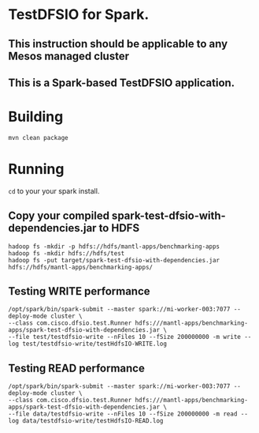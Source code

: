 # TestDFSIO for Spark.
## This instruction should be applicable to any Mesos managed cluster

## This is a Spark-based TestDFSIO application.

# Building

`mvn clean package`

# Running

`cd` to your your spark install.

## Copy your compiled spark-test-dfsio-with-dependencies.jar to HDFS

	hadoop fs -mkdir -p hdfs://hdfs/mantl-apps/benchmarking-apps
	hadoop fs -mkdir hdfs://hdfs/test
	hadoop fs -put target/spark-test-dfsio-with-dependencies.jar hdfs://hdfs/mantl-apps/benchmarking-apps/

## Testing WRITE performance

    /opt/spark/bin/spark-submit --master spark://mi-worker-003:7077 --deploy-mode cluster \
	--class com.cisco.dfsio.test.Runner hdfs:///mantl-apps/benchmarking-apps/spark-test-dfsio-with-dependencies.jar \
	--file test/testdfsio-write --nFiles 10 --fSize 200000000 -m write --log test/testdfsio-write/testHdfsIO-WRITE.log

## Testing READ performance

	/opt/spark/bin/spark-submit --master spark://mi-worker-003:7077 --deploy-mode cluster \
	--class com.cisco.dfsio.test.Runner hdfs:///mantl-apps/benchmarking-apps/spark-test-dfsio-with-dependencies.jar \
	--file data/testdfsio-write --nFiles 10 --fSize 200000000 -m read --log data/testdfsio-write/testHdfsIO-READ.log